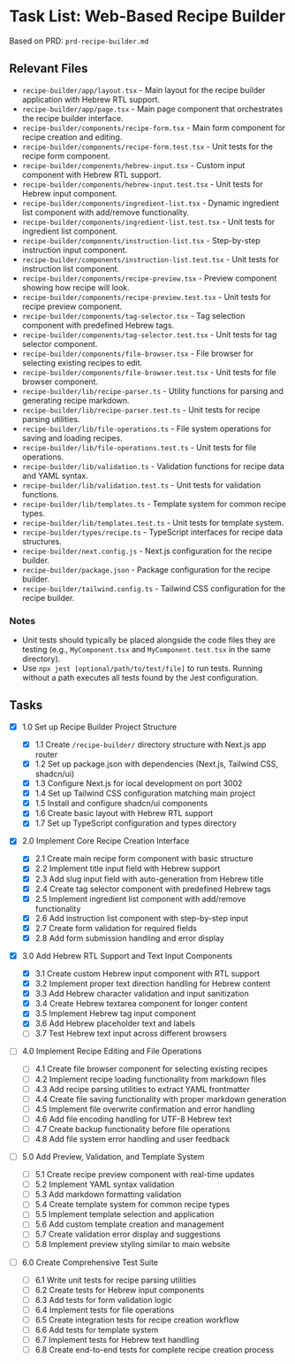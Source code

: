 # Task List: Web-Based Recipe Builder

Based on PRD: `prd-recipe-builder.md`

## Relevant Files

- `recipe-builder/app/layout.tsx` - Main layout for the recipe builder application with Hebrew RTL support.
- `recipe-builder/app/page.tsx` - Main page component that orchestrates the recipe builder interface.
- `recipe-builder/components/recipe-form.tsx` - Main form component for recipe creation and editing.
- `recipe-builder/components/recipe-form.test.tsx` - Unit tests for the recipe form component.
- `recipe-builder/components/hebrew-input.tsx` - Custom input component with Hebrew RTL support.
- `recipe-builder/components/hebrew-input.test.tsx` - Unit tests for Hebrew input component.
- `recipe-builder/components/ingredient-list.tsx` - Dynamic ingredient list component with add/remove functionality.
- `recipe-builder/components/ingredient-list.test.tsx` - Unit tests for ingredient list component.
- `recipe-builder/components/instruction-list.tsx` - Step-by-step instruction input component.
- `recipe-builder/components/instruction-list.test.tsx` - Unit tests for instruction list component.
- `recipe-builder/components/recipe-preview.tsx` - Preview component showing how recipe will look.
- `recipe-builder/components/recipe-preview.test.tsx` - Unit tests for recipe preview component.
- `recipe-builder/components/tag-selector.tsx` - Tag selection component with predefined Hebrew tags.
- `recipe-builder/components/tag-selector.test.tsx` - Unit tests for tag selector component.
- `recipe-builder/components/file-browser.tsx` - File browser for selecting existing recipes to edit.
- `recipe-builder/components/file-browser.test.tsx` - Unit tests for file browser component.
- `recipe-builder/lib/recipe-parser.ts` - Utility functions for parsing and generating recipe markdown.
- `recipe-builder/lib/recipe-parser.test.ts` - Unit tests for recipe parsing utilities.
- `recipe-builder/lib/file-operations.ts` - File system operations for saving and loading recipes.
- `recipe-builder/lib/file-operations.test.ts` - Unit tests for file operations.
- `recipe-builder/lib/validation.ts` - Validation functions for recipe data and YAML syntax.
- `recipe-builder/lib/validation.test.ts` - Unit tests for validation functions.
- `recipe-builder/lib/templates.ts` - Template system for common recipe types.
- `recipe-builder/lib/templates.test.ts` - Unit tests for template system.
- `recipe-builder/types/recipe.ts` - TypeScript interfaces for recipe data structures.
- `recipe-builder/next.config.js` - Next.js configuration for the recipe builder.
- `recipe-builder/package.json` - Package configuration for the recipe builder.
- `recipe-builder/tailwind.config.ts` - Tailwind CSS configuration for the recipe builder.

### Notes

- Unit tests should typically be placed alongside the code files they are testing (e.g., `MyComponent.tsx` and `MyComponent.test.tsx` in the same directory).
- Use `npx jest [optional/path/to/test/file]` to run tests. Running without a path executes all tests found by the Jest configuration.

## Tasks

- [x] 1.0 Set up Recipe Builder Project Structure

  - [x] 1.1 Create `/recipe-builder/` directory structure with Next.js app router
  - [x] 1.2 Set up package.json with dependencies (Next.js, Tailwind CSS, shadcn/ui)
  - [x] 1.3 Configure Next.js for local development on port 3002
  - [x] 1.4 Set up Tailwind CSS configuration matching main project
  - [x] 1.5 Install and configure shadcn/ui components
  - [x] 1.6 Create basic layout with Hebrew RTL support
  - [x] 1.7 Set up TypeScript configuration and types directory

- [x] 2.0 Implement Core Recipe Creation Interface

  - [x] 2.1 Create main recipe form component with basic structure
  - [x] 2.2 Implement title input field with Hebrew support
  - [x] 2.3 Add slug input field with auto-generation from Hebrew title
  - [x] 2.4 Create tag selector component with predefined Hebrew tags
  - [x] 2.5 Implement ingredient list component with add/remove functionality
  - [x] 2.6 Add instruction list component with step-by-step input
  - [x] 2.7 Create form validation for required fields
  - [x] 2.8 Add form submission handling and error display

- [x] 3.0 Add Hebrew RTL Support and Text Input Components

  - [x] 3.1 Create custom Hebrew input component with RTL support
  - [x] 3.2 Implement proper text direction handling for Hebrew content
  - [x] 3.3 Add Hebrew character validation and input sanitization
  - [x] 3.4 Create Hebrew textarea component for longer content
  - [x] 3.5 Implement Hebrew tag input component
  - [x] 3.6 Add Hebrew placeholder text and labels
  - [ ] 3.7 Test Hebrew text input across different browsers

- [ ] 4.0 Implement Recipe Editing and File Operations

  - [ ] 4.1 Create file browser component for selecting existing recipes
  - [ ] 4.2 Implement recipe loading functionality from markdown files
  - [ ] 4.3 Add recipe parsing utilities to extract YAML frontmatter
  - [ ] 4.4 Create file saving functionality with proper markdown generation
  - [ ] 4.5 Implement file overwrite confirmation and error handling
  - [ ] 4.6 Add file encoding handling for UTF-8 Hebrew text
  - [ ] 4.7 Create backup functionality before file operations
  - [ ] 4.8 Add file system error handling and user feedback

- [ ] 5.0 Add Preview, Validation, and Template System

  - [ ] 5.1 Create recipe preview component with real-time updates
  - [ ] 5.2 Implement YAML syntax validation
  - [ ] 5.3 Add markdown formatting validation
  - [ ] 5.4 Create template system for common recipe types
  - [ ] 5.5 Implement template selection and application
  - [ ] 5.6 Add custom template creation and management
  - [ ] 5.7 Create validation error display and suggestions
  - [ ] 5.8 Implement preview styling similar to main website

- [ ] 6.0 Create Comprehensive Test Suite
  - [ ] 6.1 Write unit tests for recipe parsing utilities
  - [ ] 6.2 Create tests for Hebrew input components
  - [ ] 6.3 Add tests for form validation logic
  - [ ] 6.4 Implement tests for file operations
  - [ ] 6.5 Create integration tests for recipe creation workflow
  - [ ] 6.6 Add tests for template system
  - [ ] 6.7 Implement tests for Hebrew text handling
  - [ ] 6.8 Create end-to-end tests for complete recipe creation process
